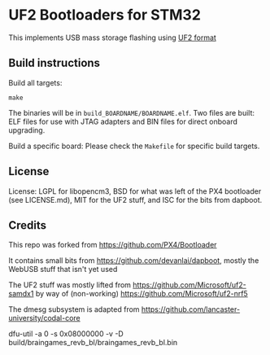 # UF2 Bootloaders for STM32

This implements USB mass storage flashing using [UF2 format](https://github.com/Microsoft/uf2)

## Build instructions

Build all targets:

```make```

The binaries will be in `build_BOARDNAME/BOARDNAME.elf`. Two files are built: ELF files for use with JTAG adapters and BIN files for direct onboard upgrading.

Build a specific board: Please check the `Makefile` for specific build targets.

## License

License: LGPL for libopencm3, BSD for what was left of the PX4 bootloader (see LICENSE.md),
MIT for the UF2 stuff, and ISC for the bits from dapboot.

## Credits

This repo was forked from https://github.com/PX4/Bootloader

It contains small bits from https://github.com/devanlai/dapboot,
mostly the WebUSB stuff that isn't yet used

The UF2 stuff was mostly lifted from https://github.com/Microsoft/uf2-samdx1
by way of (non-working) https://github.com/Microsoft/uf2-nrf5

The dmesg subsystem is adapted from https://github.com/lancaster-university/codal-core

dfu-util -a 0 -s 0x08000000 -v -D build/braingames_revb_bl/braingames_revb_bl.bin